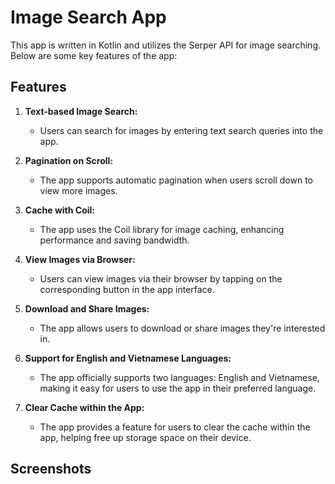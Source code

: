 # Image Search App

This app is written in Kotlin and utilizes the Serper API for image searching. Below are some key features of the app:

## Features

1. **Text-based Image Search:**
   - Users can search for images by entering text search queries into the app.

2. **Pagination on Scroll:**
   - The app supports automatic pagination when users scroll down to view more images.

3. **Cache with Coil:**
   - The app uses the Coil library for image caching, enhancing performance and saving bandwidth.

4. **View Images via Browser:**
   - Users can view images via their browser by tapping on the corresponding button in the app interface.

5. **Download and Share Images:**
   - The app allows users to download or share images they're interested in.

6. **Support for English and Vietnamese Languages:**
   - The app officially supports two languages: English and Vietnamese, making it easy for users to use the app in their preferred language.

7. **Clear Cache within the App:**
   - The app provides a feature for users to clear the cache within the app, helping free up storage space on their device.

## Screenshots

